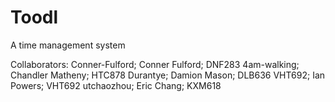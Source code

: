 # Toodl
A time management system

Collaborators:
Conner-Fulford; Conner Fulford;     DNF283
4am-walking;    Chandler Matheny;   HTC878 
Durantye;       Damion Mason;       DLB636
VHT692;         Ian Powers;         VHT692
utchaozhou;     Eric Chang;         KXM618
